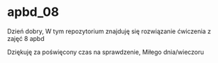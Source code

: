 # apbd_08
Dzień dobry, 
W tym repozytorium znajduję się rozwiązanie ćwiczenia z zajęć 8 apbd

Dziękuję za poświęcony czas na sprawdzenie,
Miłego dnia/wieczoru
